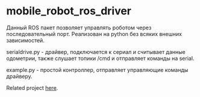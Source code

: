 # mobile_robot_ros_driver

Данный  ROS пакет позволяет управлять роботом через последовательный порт. Реализован на python без всяких внешних зависимостей.


serialdrive.py - драйвер, подключается к сериал и считывает данные одометрии, также слушает топики /cmd и отправляет команды на serial.

example.py - простой контроллер, отправляет управляющие команды драйверу.


Related project [here](https://github.com/industrial-robotics-lab/OmniCar-arduino).